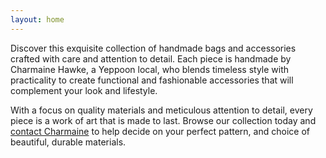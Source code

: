 ```yaml
---
layout: home
---
```


Discover this exquisite collection of handmade bags and accessories crafted with care and attention to detail. Each piece is handmade by Charmaine Hawke, a Yeppoon local, who blends timeless style with practicality to create functional and fashionable accessories that will complement your look and lifestyle.

With a focus on quality materials and meticulous attention to detail, every piece is a work of art that is made to last. Browse our collection today and [contact Charmaine](/contact/) to help decide on your perfect pattern, and choice of beautiful, durable materials.



